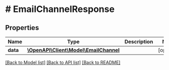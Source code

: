 # # EmailChannelResponse

## Properties

Name | Type | Description | Notes
------------ | ------------- | ------------- | -------------
**data** | [**\OpenAPI\Client\Model\EmailChannel**](EmailChannel.md) |  | [optional]

[[Back to Model list]](../../README.md#models) [[Back to API list]](../../README.md#endpoints) [[Back to README]](../../README.md)
